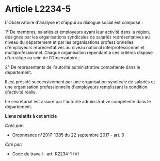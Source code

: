 # Article L2234-5

L'Observatoire d'analyse et d'appui au dialogue social est composé :

1° De membres, salariés et employeurs ayant leur activité dans la région, désignés par les organisations syndicales de
salariés représentatives au niveau du département et par les organisations professionnelles d'employeurs représentatives au
niveau national interprofessionnel et multiprofessionnel. Chaque organisation répondant à ces critères dispose d'un siège au
sein de l'Observatoire ;

2° De représentants de l'autorité administrative compétente dans le département.

Il est présidé successivement par une organisation syndicale de salariés et une organisation professionnelle d'employeurs
remplissant la condition d'activité réelle.

Le secrétariat est assuré par l'autorité administrative compétente dans le département.

**Liens relatifs à cet article**

_Créé par_:

  - Ordonnance n°2017-1385 du 22 septembre 2017 - art. 9

_Cité par_:

  - Code du travail - art. R2234-1 (V)
